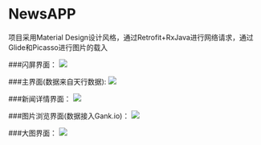 # NewsAPP
项目采用Material Design设计风格，通过Retrofit+RxJava进行网络请求，通过Glide和Picasso进行图片的载入

###闪屏界面：
![](https://raw.githubusercontent.com/Pr-Jiang/NewsAPP/master/preview/preview_splash.gif)

###主界面(数据来自天行数据):
![](https://raw.githubusercontent.com/Pr-Jiang/NewsAPP/master/preview/preview_main.png)

###新闻详情界面：
![](https://raw.githubusercontent.com/Pr-Jiang/NewsAPP/master/preview/preview_news_detail.png)

###图片浏览界面(数据接入Gank.io)：
![](https://raw.githubusercontent.com/Pr-Jiang/NewsAPP/master/preview/preview_picture.png)

###大图界面：
![](https://raw.githubusercontent.com/Pr-Jiang/NewsAPP/master/preview/preview_picture_detail.png)
